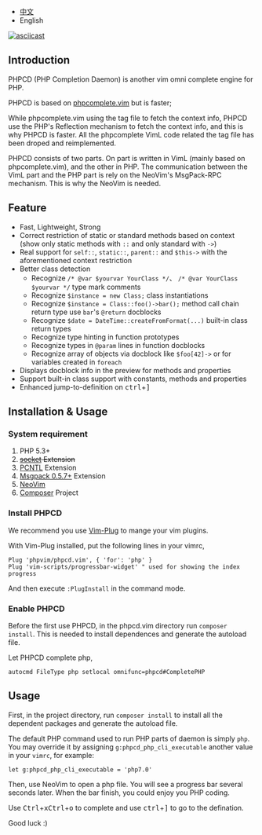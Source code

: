 - [中文](./README.md)
- English

[![asciicast](https://asciinema.org/a/4dzyyjymrguylqt21igxlhhqx.png)](https://asciinema.org/a/4dzyyjymrguylqt21igxlhhqx)

## Introduction

PHPCD (PHP Completion Daemon) is another vim omni complete engine for PHP.

PHPCD is based on [phpcomplete.vim](https://github.com/shawncplus/phpcomplete.vim) but is faster;

While phpcomplete.vim using the tag file to fetch the context info, PHPCD use the PHP's Reflection mechanism to fetch the context info, and this is why PHPCD is faster. All the phpcomplete VimL code related the tag file has been droped and reimplemented.

PHPCD consists of two parts. On part is written in VimL (mainly based on phpcomplete.vim), and the other in PHP. The communication between the VimL part and the PHP part is rely on the NeoVim's MsgPack-RPC mechanism. This is why the NeoVim is needed.

##  Feature
 * Fast, Lightweight, Strong
 * Correct restriction of static or standard methods based on context (show only static methods with `::` and only standard with `->`)
 * Real support for `self::`, `static::`, `parent::` and `$this->` with the aforementioned context restriction
 * Better class detection
     - Recognize `/* @var $yourvar YourClass */`、 `/* @var YourClass $yourvar */` type mark comments
     - Recognize `$instance = new Class;` class instantiations
     - Recognize `$instance = Class::foo()->bar();` method call chain return type use `bar`'s `@return` docblocks
     - Recognize `$date = DateTime::createFromFormat(...)` built-in class return types
     - Recognize type hinting in function prototypes
     - Recognize types in `@param` lines in function docblocks
     - Recognize array of objects via docblock like `$foo[42]->` or for variables created in `foreach`
 * Displays docblock info in the preview for methods and properties
 * Support built-in class support with constants, methods and properties
 * Enhanced jump-to-definition on <kbd>ctrl</kbd>+<kbd>]</kbd>

## Installation & Usage

### System requirement

 1. PHP 5.3+
 2. ~~[socket](http://php.net/manual/en/book.sockets.php) Extension~~
 3. [PCNTL](http://php.net/manual/en/book.pcntl.php) Extension
 4. [Msgpack 0.5.7+](https://github.com/msgpack/msgpack-php) Extension
 5. [NeoVim](http://neovim.io/)
 6. [Composer](https://getcomposer.org/) Project


### Install PHPCD

We recommend you use [Vim-Plug](https://github.com/junegunn/vim-plug/blob/master/README.md) to mange your vim plugins.

With Vim-Plug installed, put the following lines in your vimrc,

```
Plug 'phpvim/phpcd.vim', { 'for': 'php' }
Plug 'vim-scripts/progressbar-widget' " used for showing the index progress
```

And then execute `:PlugInstall` in the command mode.

### Enable PHPCD

Before the first use PHPCD, in the phpcd.vim directory run `composer install`. This is needed to install dependences and generate the autoload file.

Let PHPCD complete php,

```
autocmd FileType php setlocal omnifunc=phpcd#CompletePHP
```

## Usage

First, in the project directory, run `composer install` to install all the dependent packages and generate the autoload file.

The default PHP command used to run PHP parts of daemon is simply `php`. You may override it by assigning `g:phpcd_php_cli_executable` another value in your `vimrc`, for example:
```
let g:phpcd_php_cli_executable = 'php7.0'
```

Then, use NeoVim to open a php file. You will see a progress bar several seconds later.
When the bar finish, you could enjoy you PHP coding.

Use <kbd>Ctrl</kbd>+<kbd>x</kbd><kbd>Ctrl</kbd>+<kbd>o</kbd> to complete and use <kbd>ctrl</kbd>+<kbd>]</kbd> to go to the defination.

Good luck :)
